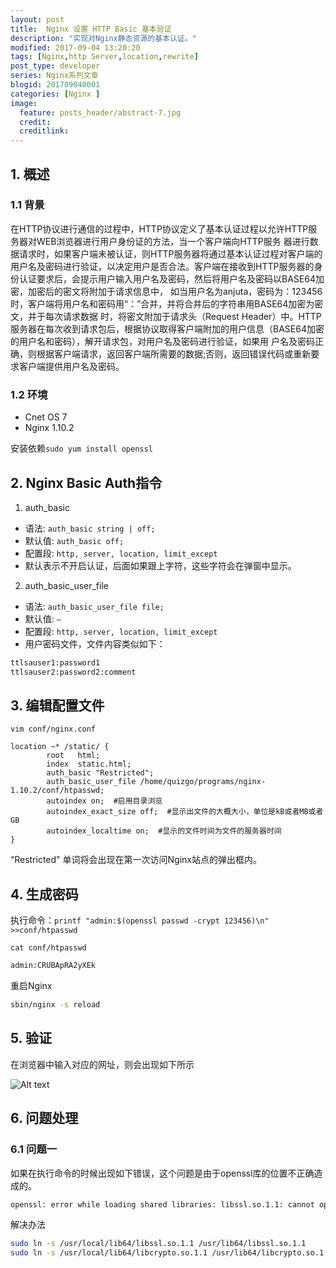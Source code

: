 ```yaml
---
layout: post
title:  Nginx 设置 HTTP Basic 基本验证
description: "实现对Nginx静态资源的基本认证。"
modified: 2017-09-04 13:20:20
tags: [Nginx,http Server,location,rewrite]
post_type: developer
series: Nginx系列文章
blogid: 201709040001
categories: [Nginx ]
image:
  feature: posts_header/abstract-7.jpg
  credit:
  creditlink:
---
```



## 1. 概述

### 1.1 背景

在HTTP协议进行通信的过程中，HTTP协议定义了基本认证过程以允许HTTP服务器对WEB浏览器进行用户身份证的方法，当一个客户端向HTTP服务 器进行数据请求时，如果客户端未被认证，则HTTP服务器将通过基本认证过程对客户端的用户名及密码进行验证，以决定用户是否合法。客户端在接收到HTTP服务器的身份认证要求后，会提示用户输入用户名及密码，然后将用户名及密码以BASE64加密，加密后的密文将附加于请求信息中， 如当用户名为anjuta，密码为：123456时，客户端将用户名和密码用“：”合并，并将合并后的字符串用BASE64加密为密文，并于每次请求数据 时，将密文附加于请求头（Request Header）中。HTTP服务器在每次收到请求包后，根据协议取得客户端附加的用户信息（BASE64加密的用户名和密码），解开请求包，对用户名及密码进行验证，如果用 户名及密码正确，则根据客户端请求，返回客户端所需要的数据;否则，返回错误代码或重新要求客户端提供用户名及密码。

### 1.2 环境

- Cnet OS 7
- Nginx 1.10.2

安装依赖`sudo yum install openssl`

## 2. Nginx Basic Auth指令

1. auth_basic

- 语法:       `auth_basic string | off;`
- 默认值:     `auth_basic off;`
- 配置段:     `http, server, location, limit_except`
- 默认表示不开启认证，后面如果跟上字符，这些字符会在弹窗中显示。

2. auth_basic_user_file

- 语法:      `auth_basic_user_file file;`
- 默认值:     `—`
- 配置段:     `http, server, location, limit_except`
- 用户密码文件，文件内容类似如下：

```bash
ttlsauser1:password1
ttlsauser2:password2:comment
```

## 3. 编辑配置文件

`vim conf/nginx.conf`

```nginx
location ~* /static/ {
        root   html;
        index  static.html;
        auth_basic "Restricted";
        auth_basic_user_file /home/quizgo/programs/nginx-1.10.2/conf/htpasswd;
        autoindex on;  #启用目录浏览
        autoindex_exact_size off;  #显示出文件的大概大小，单位是kB或者MB或者GB
        autoindex_localtime on;  #显示的文件时间为文件的服务器时间
}
```

“Restricted" 单词将会出现在第一次访问Nginx站点的弹出框内。

## 4. 生成密码

执行命令：`printf "admin:$(openssl passwd -crypt 123456)\n" >>conf/htpasswd`

`cat conf/htpasswd`

```bash
admin:CRUBApRA2yXEk
```

重启Nginx

```bash
sbin/nginx -s reload
```

## 5. 验证

在浏览器中输入对应的网址，则会出现如下所示

![Alt text](http://image.lingfeng.me/images/content/nginx-auth-2017_09_04_0001.png)

## 6. 问题处理

### 6.1 问题一

如果在执行命令的时候出现如下错误，这个问题是由于openssl库的位置不正确造成的。

```bash
openssl: error while loading shared libraries: libssl.so.1.1: cannot open shared object file: No such file or directory
```

解决办法

```bash
sudo ln -s /usr/local/lib64/libssl.so.1.1 /usr/lib64/libssl.so.1.1
sudo ln -s /usr/local/lib64/libcrypto.so.1.1 /usr/lib64/libcrypto.so.1.1
```
